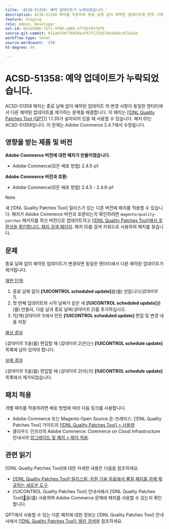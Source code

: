 ```yaml
---
title: 'ACSD-51358: 예약 업데이트가 누락되었습니다.'
description: ACSD-51358 패치를 적용하여 종료 날짜 없이 예약된 업데이트에 변경 사항이 적용되면 동일한 엔터티에서 다른 예약된 업데이트가 제거되는 Adobe Commerce 문제를 해결합니다.
feature: Staging
role: Admin, Developer
exl-id: 6e2e598b-72f1-4f00-a989-3f75bf65f8f0
source-git-commit: 011a6f46f76029eaf67f172b576e58dac9710a3d
workflow-type: tm+mt
source-wordcount: '376'
ht-degree: 0%

---
```


# ACSD-51358: 예약 업데이트가 누락되었습니다.

ACSD-51358 패치는 종료 날짜 없이 예약된 업데이트 의 변경 사항이 동일한 엔터티에서 다른 예약된 업데이트를 제거하는 문제를 해결합니다. 이 패치는 [[!DNL Quality Patches Tool (QPT)]](https://experienceleague.adobe.com/ko/docs/commerce-operations/tools/quality-patches-tool/quality-patches-tool-to-self-serve-quality-patches) 1.1.35가 설치되어 있을 때 사용할 수 있습니다. 패치 ID는 ACSD-51358입니다. 이 문제는 Adobe Commerce 2.4.7에서 수정됩니다.

## 영향을 받는 제품 및 버전

**Adobe Commerce 버전에 대한 패치가 만들어졌습니다.**

* Adobe Commerce(모든 배포 방법) 2.4.5-p1

**Adobe Commerce 버전과 호환:**

* Adobe Commerce(모든 배포 방법) 2.4.5 - 2.4.6-p1

>[!NOTE]
>
>새 [!DNL Quality Patches Tool] 릴리스가 있는 다른 버전에 패치를 적용할 수 있습니다. 패치가 Adobe Commerce 버전과 호환되는지 확인하려면 `magento/quality-patches` 패키지를 최신 버전으로 업데이트하고 [[!DNL Quality Patches Tool]에서 호환성을 확인합니다. 패치 검색 페이지](https://experienceleague.adobe.com/tools/commerce-quality-patches/index.html?lang=ko). 패치 ID를 검색 키워드로 사용하여 패치를 찾습니다.

## 문제

종료 날짜 없이 예약된 업데이트가 변경되면 동일한 엔터티에서 다른 예약된 업데이트가 제거됩니다.

<u>재현 단계</u>:

1. 종료 날짜 없이 **[!UICONTROL scheduled update]**&#x200B;을(를) 만듭니다(*업데이트 1*).
1. 첫 번째 업데이트와 시작 날짜가 같은 새 **[!UICONTROL scheduled update]**&#x200B;을(를) 만들되, 다음 날과 종료 날짜(*업데이트 2*)를 추가하십시오.
1. 1단계(*업데이트 1*)에서 만든 **[!UICONTROL scheduled update]** 편집 및 변경 내용 저장

<u>예상 결과</u>

(*업데이트 1*)을(를) 편집할 때 (*업데이트 2*)은(는) **[!UICONTROL schedule update]** 목록에 남아 있어야 합니다.

<u>실제 결과</u>

(*업데이트 1*)을(를) 편집할 때 (*업데이트 2*)이(가) **[!UICONTROL schedule update]** 목록에서 제거되었습니다.

## 패치 적용

개별 패치를 적용하려면 배포 방법에 따라 다음 링크를 사용합니다.

* Adobe Commerce 또는 Magento Open Source 온-프레미스: [!DNL Quality Patches Tool] 가이드의 [[!DNL Quality Patches Tool] > 사용량](/help/tools/quality-patches-tool/usage.md)
* 클라우드 인프라의 Adobe Commerce: Commerce on Cloud Infrastructure 안내서의 [업그레이드 및 패치 > 패치 적용](https://experienceleague.adobe.com/docs/commerce-cloud-service/user-guide/develop/upgrade/apply-patches.html?lang=ko).

## 관련 읽기

[!DNL Quality Patches Tool]에 대한 자세한 내용은 다음을 참조하세요.

* [[!DNL Quality Patches Tool] 릴리스됨: 지원 기술 자료에서 품질 패치를 자체 제공하는 새로운 도구](https://experienceleague.adobe.com/ko/docs/commerce-operations/tools/quality-patches-tool/quality-patches-tool-to-self-serve-quality-patches).
* [!UICONTROL Quality Patches Tool] 안내서에서  [!DNL Quality Patches Tool][&#128279;](/help/tools/quality-patches-tool/patches-available-in-qpt/check-patch-for-magento-issue-with-magento-quality-patches.md)을(를) 사용하여 Adobe Commerce 문제에 패치를 사용할 수 있는지 확인합니다.


QPT에서 사용할 수 있는 다른 패치에 대한 정보는 [!DNL Quality Patches Tool] 안내서에서 [[!DNL Quality Patches Tool]: 패치 검색](<https://experienceleague.adobe.com/tools/commerce-quality-patches/index.html?lang=ko>)을 참조하세요.
